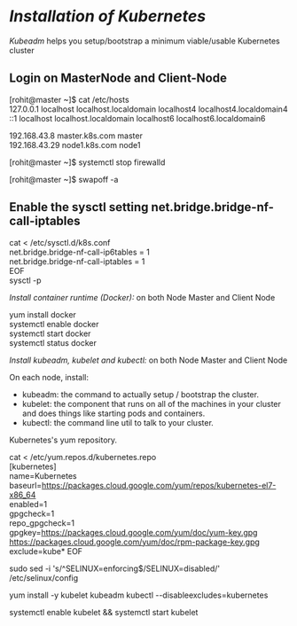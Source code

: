 *Installation of Kubernetes*
===============================

*Kubeadm* helps you setup/bootstrap a minimum viable/usable Kubernetes cluster



Login on MasterNode and Client-Node
------------------------------------------
[rohit@master ~]$ cat /etc/hosts<br/>
127.0.0.1   localhost localhost.localdomain localhost4 localhost4.localdomain4<br/>
::1         localhost localhost.localdomain localhost6 localhost6.localdomain6

192.168.43.8    master.k8s.com master<br/>
192.168.43.29   node1.k8s.com node1

[rohit@master ~]$ systemctl stop firewalld

[rohit@master ~]$ swapoff -a

Enable the sysctl setting net.bridge.bridge-nf-call-iptables
-----------------------------------------------------------------

cat <<EOF >  /etc/sysctl.d/k8s.conf<br/>
net.bridge.bridge-nf-call-ip6tables = 1<br/>
net.bridge.bridge-nf-call-iptables = 1<br/>
EOF<br/>
sysctl -p<br/>


*Install container runtime (Docker):* on both Node Master and Client Node

yum install docker<br/>
systemctl enable docker<br/>
systemctl start docker<br/>
systemctl status docker<br/>

*Install kubeadm, kubelet and kubectl:* on both Node Master and Client Node<br/>

On each node, install:

* kubeadm: the command to actually setup / bootstrap the cluster.
* kubelet: the component that runs on all of the machines in your cluster and does things like starting pods and containers.
* kubectl: the command line util to talk to your cluster.

Kubernetes's yum repository. 

cat <<EOF > /etc/yum.repos.d/kubernetes.repo<br/>
[kubernetes]<br/>
name=Kubernetes<br/>
baseurl=https://packages.cloud.google.com/yum/repos/kubernetes-el7-x86_64<br/>
enabled=1<br/>
gpgcheck=1<br/>
repo_gpgcheck=1<br/>
gpgkey=https://packages.cloud.google.com/yum/doc/yum-key.gpg https://packages.cloud.google.com/yum/doc/rpm-package-key.gpg<br/>
exclude=kube*
EOF<br/>

sudo sed -i 's/^SELINUX=enforcing$/SELINUX=disabled/' /etc/selinux/config

yum install -y kubelet kubeadm kubectl --disableexcludes=kubernetes

systemctl enable kubelet && systemctl start kubelet




